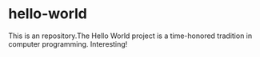 # hello-world
This is an repository.The Hello World project is a time-honored tradition in computer programming. 
Interesting!
